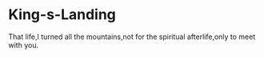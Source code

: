 # King-s-Landing
That life,I turned all the mountains,not for the spiritual afterlife,only to meet with you.
